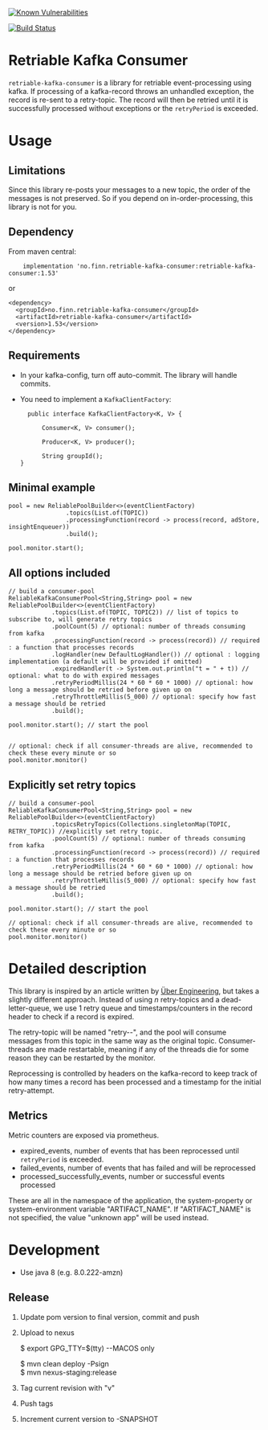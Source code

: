 [![Known Vulnerabilities](https://snyk.io/test/github/finn-no/retriable-kafka-consumer/badge.svg?targetFile=pom.xml)](https://snyk.io/test/github/finn-no/retriable-kafka-consumer?targetFile=pom.xml)

[![Build Status](https://travis-ci.com/finn-no/retriable-kafka-consumer.svg?branch=master)](https://travis-ci.com/finn-no/retriable-kafka-consumer)

# Retriable Kafka Consumer

`retriable-kafka-consumer` is a library for retriable event-processing using kafka. 
If processing of a kafka-record throws an unhandled exception, the record is re-sent to a retry-topic. 
The record will then be retried until it is successfully processed without exceptions or the `retryPeriod` is exceeded.



# Usage

## Limitations

Since this library re-posts your messages to a new topic, the order of the messages is not preserved. So if you depend on in-order-processing, this library is not for you.

## Dependency

From maven central:

        implementation 'no.finn.retriable-kafka-consumer:retriable-kafka-consumer:1.53'   

or 

	<dependency>
	  <groupId>no.finn.retriable-kafka-consumer</groupId>
	  <artifactId>retriable-kafka-consumer</artifactId>
	  <version>1.53</version>
	</dependency>


## Requirements 

* In your kafka-config, turn off auto-commit. The library will handle commits.

* You need to implement a `KafkaClientFactory`:

        public interface KafkaClientFactory<K, V> {
    
            Consumer<K, V> consumer();
    
            Producer<K, V> producer();
    
            String groupId();
      }

    

## Minimal example

    pool = new ReliablePoolBuilder<>(eventClientFactory)
                    .topics(List.of(TOPIC))
                    .processingFunction(record -> process(record, adStore, insightEnqueuer))
                    .build();
                    
    pool.monitor.start();

## All options included  

    // build a consumer-pool 
    ReliableKafkaConsumerPool<String,String> pool = new ReliablePoolBuilder<>(eventClientFactory)
                .topics(List.of(TOPIC, TOPIC2)) // list of topics to subscribe to, will generate retry topics
                .poolCount(5) // optional: number of threads consuming from kafka 
                .processingFunction(record -> process(record)) // required : a function that processes records
                .logHandler(new DefaultLogHandler()) // optional : logging implementation (a default will be provided if omitted)
                .expiredHandler(t -> System.out.println("t = " + t)) // optional: what to do with expired messages
                .retryPeriodMillis(24 * 60 * 60 * 1000) // optional: how long a message should be retried before given up on
                .retryThrottleMillis(5_000) // optional: specify how fast a message should be retried
                .build();
                
    pool.monitor.start(); // start the pool
    
    
    // optional: check if all consumer-threads are alive, recommended to check these every minute or so
    pool.monitor.monitor()

## Explicitly set retry topics  

    // build a consumer-pool 
    ReliableKafkaConsumerPool<String,String> pool = new ReliablePoolBuilder<>(eventClientFactory)
                .topicsRetryTopics(Collections.singletonMap(TOPIC, RETRY_TOPIC)) //explicitly set retry topic.
                .poolCount(5) // optional: number of threads consuming from kafka 
                .processingFunction(record -> process(record)) // required : a function that processes records
                .retryPeriodMillis(24 * 60 * 60 * 1000) // optional: how long a message should be retried before given up on
                .retryThrottleMillis(5_000) // optional: specify how fast a message should be retried
                .build();
                
    pool.monitor.start(); // start the pool
    
    // optional: check if all consumer-threads are alive, recommended to check these every minute or so
    pool.monitor.monitor()

# Detailed description 

This library is inspired by an article written by [Über Engineering](https://eng.uber.com/reliable-reprocessing/), but takes a slightly different approach.
Instead of using _n_ retry-topics and a dead-letter-queue, we use 1 retry queue and timestamps/counters in the record header to check if a record is expired. 

The retry-topic will be named "retry-<groupid>-<original-topic>", and the pool will consume messages from this topic in the same way as the original topic. 
Consumer-threads are made restartable, meaning if any of the threads die for some reason they can be restarted by the monitor. 

Reprocessing is controlled by headers on the kafka-record to keep track of how many times a record has been processed and a timestamp for the initial retry-attempt. 

## Metrics

Metric counters are exposed via prometheus. 

* expired_events, number of events that has been reprocessed until `retryPeriod` is exceeded. 
* failed_events, number of events that has failed and will be reprocessed
* processed_successfully_events, number or successful events processed

These are all in the namespace of the application, the system-property or system-environment variable "ARTIFACT_NAME". If "ARTIFACT_NAME" is not specified, the value "unknown app" will be used instead.


# Development

* Use java 8 (e.g. 8.0.222-amzn)

## Release
1. Update pom version to final version, commit and push
2. Upload to nexus

	$ export GPG_TTY=$(tty)     --MACOS only
	
	$ mvn clean deploy -Psign  
	$ mvn nexus-staging:release

3. Tag current revision with "v<VERSION-NUMBER>"
4. Push tags
5. Increment current version to -SNAPSHOT
